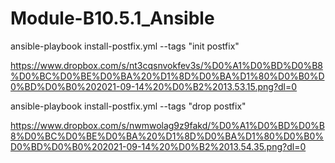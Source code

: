 # Module-B10.5.1_Ansible


ansible-playbook install-postfix.yml --tags "init postfix"

https://www.dropbox.com/s/nt3cqsnvokfev3s/%D0%A1%D0%BD%D0%B8%D0%BC%D0%BE%D0%BA%20%D1%8D%D0%BA%D1%80%D0%B0%D0%BD%D0%B0%202021-09-14%20%D0%B2%2013.53.15.png?dl=0


ansible-playbook install-postfix.yml --tags "drop postfix"

https://www.dropbox.com/s/nwmwolag9z9fakd/%D0%A1%D0%BD%D0%B8%D0%BC%D0%BE%D0%BA%20%D1%8D%D0%BA%D1%80%D0%B0%D0%BD%D0%B0%202021-09-14%20%D0%B2%2013.54.35.png?dl=0
